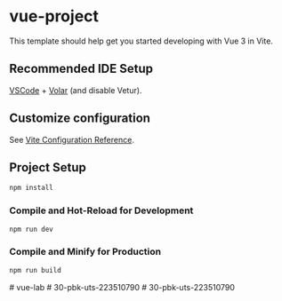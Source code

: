 # vue-project

This template should help get you started developing with Vue 3 in Vite.

## Recommended IDE Setup

[VSCode](https://code.visualstudio.com/) + [Volar](https://marketplace.visualstudio.com/items?itemName=Vue.volar) (and disable Vetur).

## Customize configuration

See [Vite Configuration Reference](https://vitejs.dev/config/).

## Project Setup

```sh
npm install
```

### Compile and Hot-Reload for Development

```sh
npm run dev
```

### Compile and Minify for Production

```sh
npm run build
```
#   v u e - l a b  
 #   3 0 - p b k - u t s - 2 2 3 5 1 0 7 9 0  
 #   3 0 - p b k - u t s - 2 2 3 5 1 0 7 9 0  
 
